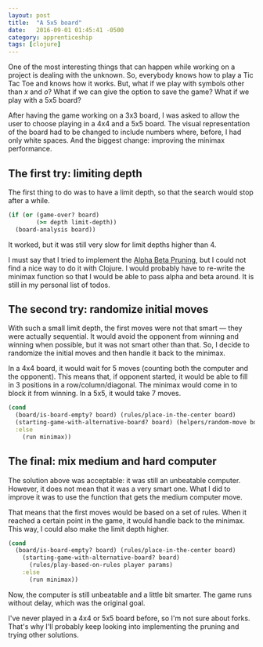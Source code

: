 ```yaml
---
layout: post
title:  "A 5x5 board"
date:   2016-09-01 01:45:41 -0500
category: apprenticeship
tags: [clojure]
---
```


One of the most interesting things that can happen while working on a project is dealing with the unknown. So, everybody knows how to play a Tic Tac Toe and knows how it works. But, what if we play with symbols other than *x* and *o*? What if we can give the option to save the game? What if we play with a 5x5 board?<!--more-->

After having the game working on a 3x3 board, I was asked to allow the user to choose playing in a 4x4 and a 5x5 board. The visual representation of the board had to be changed to include numbers where, before, I had only white spaces. And the biggest change: improving the minimax performance.

## The first try: limiting depth

The first thing to do was to have a limit depth, so that the search would stop after a while.

```clojure
(if (or (game-over? board)
        (>= depth limit-depth))
  (board-analysis board))
```

It worked, but it was still very slow for limit depths higher than 4.

I must say that I tried to implement the [Alpha Beta Pruning](), but I could not find a nice way to do it with Clojure. I would probably have to re-write the minimax function so that I would be able to pass alpha and beta around. It is still in my personal list of todos.

## The second try: randomize initial moves

With such a small limit depth, the first moves were not that smart &mdash; they were actually sequential. It would avoid the opponent from winning and winning when possible, but it was not smart other than that. So, I decide to randomize the initial moves and then handle it back to the minimax.

In a 4x4 board, it would wait for 5 moves (counting both the computer and the opponent). This means that, if opponent started, it would be able to fill in 3 positions in a row/column/diagonal. The minimax would come in to block it from winning. In a 5x5, it would take 7 moves.

```clojure
(cond
  (board/is-board-empty? board) (rules/place-in-the-center board)
  (starting-game-with-alternative-board? board) (helpers/random-move board)
  :else
    (run minimax))
```

## The final: mix medium and hard computer

The solution above was acceptable: it was still an unbeatable computer. However, it does not mean that it was a very smart one. What I did to improve it was to use the function that gets the medium computer move.

That means that the first moves would be based on a set of rules. When it reached a certain point in the game, it would handle back to the minimax. This way, I could also make the limit depth higher.

```clojure
(cond
  (board/is-board-empty? board) (rules/place-in-the-center board)
    (starting-game-with-alternative-board? board)
      (rules/play-based-on-rules player params)
    :else
      (run minimax))
```

Now, the computer is still unbeatable and a little bit smarter. The game runs without delay, which was the original goal.

I've never played in a 4x4 or 5x5 board before, so I'm not sure about forks. That's why I'll probably keep looking into implementing the pruning and trying other solutions. 
